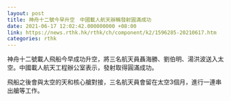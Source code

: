 ```yaml
---
layout: post
title: 神舟十二號今早升空　中國載人航天辦稱發射圓滿成功
date: 2021-06-17 12:02:42.000000000 +08:00
link: https://news.rthk.hk/rthk/ch/component/k2/1596285-20210617.htm
categories: rthk
---
```


神舟十二號載人飛船今早成功升空，將三名航天員聶海勝、劉伯明、湯洪波送入太空。中國載人航天工程辦公室表示，發射取得圓滿成功。

飛船之後會與太空的天和核心艙對接，三名航天員會留在太空3個月，進行一連串出艙等工作。

